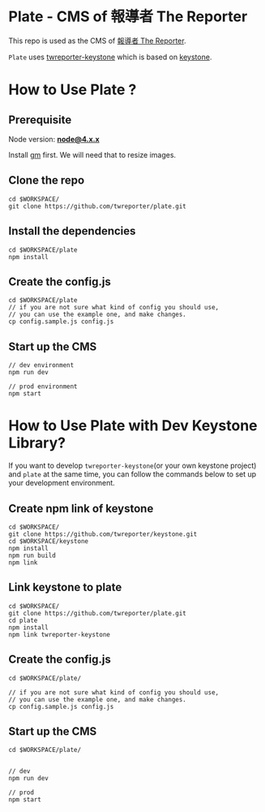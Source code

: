 # Plate - CMS of 報導者 The Reporter

This repo is used as the CMS of [報導者 The Reporter](https://www.twreporter.org).

`Plate` uses [twreporter-keystone](https://github.com/twreporter/keystone) which is based on [keystone](https://github.com/twreporter/keystone).


# How to Use Plate ?
## Prerequisite
Node version: **node@4.x.x**

Install [gm](https://github.com/aheckmann/gm.git) first.
We will need that to resize images.

## Clone the repo
```
cd $WORKSPACE/
git clone https://github.com/twreporter/plate.git
```

## Install the dependencies
```
cd $WORKSPACE/plate
npm install
```

## Create the config.js
```
cd $WORKSPACE/plate
// if you are not sure what kind of config you should use,
// you can use the example one, and make changes.
cp config.sample.js config.js
```

## Start up the CMS
```
// dev environment
npm run dev

// prod environment
npm start
```

# How to Use Plate with Dev Keystone Library?
If you want to develop `twreporter-keystone`(or your own keystone project) and `plate` at the same time,
you can follow the commands below to set up your development environment.

## Create npm link of keystone
```
cd $WORKSPACE/
git clone https://github.com/twreporter/keystone.git
cd $WORKSPACE/keystone
npm install
npm run build
npm link
```

## Link keystone to plate
```
cd $WORKSPACE/
git clone https://github.com/twreporter/plate.git
cd plate
npm install
npm link twreporter-keystone
```

## Create the config.js
```
cd $WORKSPACE/plate/

// if you are not sure what kind of config you should use,
// you can use the example one, and make changes.
cp config.sample.js config.js
```
## Start up the CMS
```
cd $WORKSPACE/plate/


// dev
npm run dev

// prod
npm start
```
